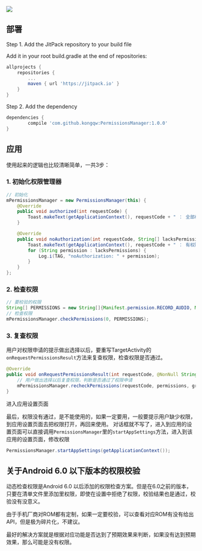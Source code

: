 
[![](https://jitpack.io/v/kongqw/PermissionsManager.svg)](https://jitpack.io/#kongqw/PermissionsManager)

## 部署

Step 1. Add the JitPack repository to your build file

Add it in your root build.gradle at the end of repositories:

``` gradle
allprojects {
    repositories {
        ...
        maven { url 'https://jitpack.io' }
    }
}
```

Step 2. Add the dependency

``` gradle
dependencies {
        compile 'com.github.kongqw:PermissionsManager:1.0.0'
}
```


## 应用

使用起来的逻辑也比较清晰简单，一共3步：

### 1. 初始化权限管理器

``` java
// 初始化
mPermissionsManager = new PermissionsManager(this) {
    @Override
    public void authorized(int requestCode) {
        Toast.makeText(getApplicationContext(), requestCode + " ： 全部权限通过", Toast.LENGTH_SHORT).show();
    }

    @Override
    public void noAuthorization(int requestCode, String[] lacksPermissions) {
        Toast.makeText(getApplicationContext(), requestCode + " ： 有权限没有通过！需要授权", Toast.LENGTH_SHORT).show();
        for (String permission : lacksPermissions) {
            Log.i(TAG, "noAuthorization: " + permission);
        }
    }
};
```

### 2. 检查权限

``` java
// 要校验的权限
String[] PERMISSIONS = new String[]{Manifest.permission.RECORD_AUDIO, Manifest.permission.CAMERA};
// 检查权限
mPermissionsManager.checkPermissions(0, PERMISSIONS);
```

### 3. 复查权限

用户对权限申请的提示做出选择以后，要重写TargetActivity的`onRequestPermissionsResult`方法来复查权限，检查权限是否通过。

``` java
@Override
public void onRequestPermissionsResult(int requestCode, @NonNull String[] permissions, @NonNull int[] grantResults) {
    // 用户做出选择以后复查权限，判断是否通过了权限申请
    mPermissionsManager.recheckPermissions(requestCode, permissions, grantResults);
}
```

进入应用设置页面

最后，权限没有通过，是不能使用的，如果一定要用，一般要提示用户缺少权限，到应用设置页面去把权限打开，再回来使用。
对话框就不写了，进入到应用的设置页面可以直接调用`PermissionsManager`里的`startAppSettings`方法，进入到该应用的设置页面，修改权限

``` java
PermissionsManager.startAppSettings(getApplicationContext());
```

## 关于Android 6.0 以下版本的权限校验

动态检查权限是Android 6.0 以后添加的权限检查方案。但是在6.0之前的版本，只要在清单文件里添加里权限，即使在设置中拒绝了权限，校验结果也是通过，校验没有没意义。

由于手机厂商对ROM都有定制，如果一定要校验，可以查看对应ROM有没有给出API，但是极为碎片化，不建议。

最好的解决方案就是根据对应功能是否达到了预期效果来判断，如果没有达到预期效果，那么可能是没有权限。
